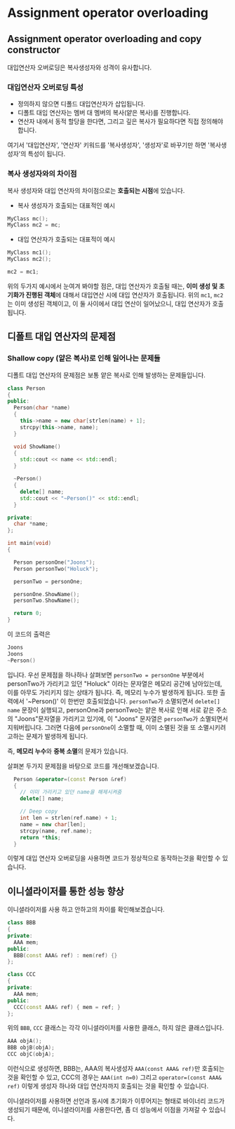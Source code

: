 # Assignment operator overloading

## Assignment operator overloading and copy constructor

대입연산자 오버로딩은 복사생성자와 성격이 유사합니다.

### 대입연산자 오버로딩 특성

- 정의하지 않으면 디폴드 대입연산자가 삽입됩니다.
- 디폴트 대입 연산자는 멤버 대 멤버의 복사(얕은 복사)를 진행합니다.
- 연산자 내에서 동적 할당을 한다면, 그리고 깊은 복사가 필요하다면 직접 정의해야 합니다.

여기서 '대입연산자', '연산자' 키워드를 '복사생성자', '생성자'로 바꾸기만 하면 '복사생성자'의 특성이 됩니다.

### 복사 생성자와의 차이점

복사 생성자와 대입 연산자의 차이점으로는 **호출되는 시점**에 있습니다.

- 복사 생성자가 호출되는 대표적인 예시

```cpp
MyClass mc();
MyClass mc2 = mc;
```

- 대입 연산자가 호출되는 대표적이 예시

```cpp
MyClass mc1();
MyClass mc2();

mc2 = mc1;
```

위의 두가지 예시에서 눈여겨 봐야할 점은, 대입 연산자가 호출될 때는, **이미 생성 및 초기화가 진행된 객체**에 대해서 대입연산 시에 대입 연산자가 호출됩니다.
위의 `mc1`, `mc2`는 이미 생성된 객체이고, 이 둘 사이에서 대입 연산이 일어났으니, 대입 연산자가 호출됩니다.

## 디폴트 대입 연산자의 문제점

### Shallow copy (얕은 복사)로 인해 일어나는 문제들

디폴트 대입 연산자의 문제점은 보통 얕은 복사로 인해 발생하는 문제들입니다.

```cpp
class Person
{
public:
  Person(char *name)
  {
    this->name = new char[strlen(name) + 1];
    strcpy(this->name, name);
  }

  void ShowName()
  {
    std::cout << name << std::endl;
  }

  ~Person()
  {
    delete[] name;
    std::cout << "~Person()" << std::endl;
  }

private:
  char *name;
};

int main(void)
{

  Person personOne("Joons");
  Person personTwo("Holuck");

  personTwo = personOne;

  personOne.ShowName();
  personTwo.ShowName();

  return 0;
}
```

이 코드의 출력은

```cpp
Joons
Joons
~Person()
```

입니다. 우선 문제점을 하나하나 살펴보면 `personTwo = personOne` 부분에서 personTwo가 가리키고 있던 "Holuck" 이라는 문자열은 메모리 공간에 남아있는데, 이를 아무도 가리키지 않는 상태가 됩니다. 즉, 메모리 누수가 발생하게 됩니다.
또한 출력에서 '~Person()' 이 한번만 호출되었습니다. `personTwo`가 소멸되면서 `delete[] name` 문장이 실행되고, personOne과 personTwo는 얕은 복사로 인해 서로 같은 주소의 "Joons"문자열을 가리키고 있기에, 이 "Joons" 문자열은 `personTwo`가 소멸되면서 지워버립니다.
그러면 다음에 `personOne`이 소멸할 때, 이미 소멸된 것을 또 소멸시키려고하는 문제가 발생하게 됩니다.

즉, **메모리 누수**와 **중복 소멸**의 문제가 있습니다.

살펴본 두가지 문제점을 바탕으로 코드를 개선해보겠습니다.

```cpp
  Person &operator=(const Person &ref)
  {
    // 이미 가리키고 있던 name을 해제시켜줌
    delete[] name;

    // Deep copy
    int len = strlen(ref.name) + 1;
    name = new char[len];
    strcpy(name, ref.name);
    return *this;
  }
```

이렇게 대입 연산자 오버로딩을 사용하면 코드가 정상적으로 동작하는것을 확인할 수 있습니다.

## 이니셜라이저를 통한 성능 향상

이니셜라이저를 사용 하고 안하고의 차이를 확인해보겠습니다.

```cpp
class BBB
{
private:
  AAA mem;
public:
  BBB(const AAA& ref) : mem(ref) {}
};

class CCC
{
private:
  AAA mem;
public:
  CCC(const AAA& ref) { mem = ref; }
};
```

위의 `BBB`, `CCC` 클래스는 각각 이니셜라이저를 사용한 클래스, 하지 않은 클래스입니다.

```cpp
AAA objA();
BBB objB(objA);
CCC objC(objA);
```

이런식으로 생성하면, BBB는, AAA의 복사생성자 `AAA(const AAA& ref)`만 호출되는 것을 확인할 수 있고,
CCC의 경우는 `AAA(int n=0)` 그리고 `operator=(const AAA& ref)` 이렇게 생성자 하나와 대입 연산자까지 호출되는 것을 확인할 수 있습니다.

이니셜라이저를 사용하면 선언과 동시에 초기화가 이루어지는 형태로 바이너리 코드가 생성되기 때문에, 이니셜라이저를 사용한다면, 좀 더 성능에서 이점을 가져갈 수 있습니다.
